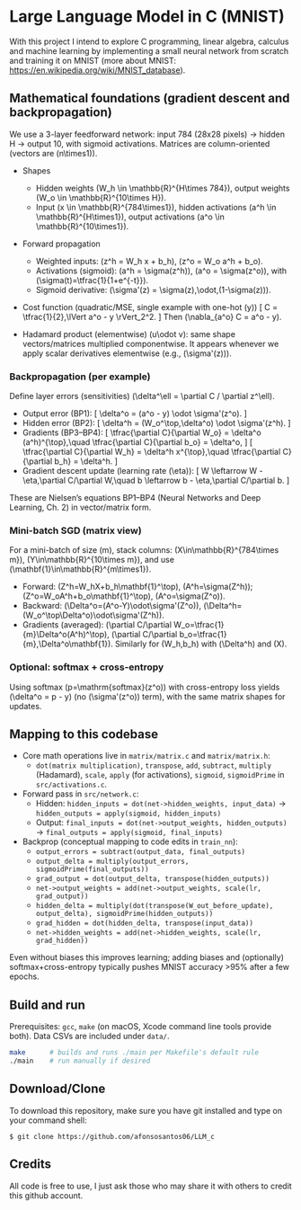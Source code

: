 # Large Language Model in C (MNIST)
With this project I intend to explore C programming, linear algebra, calculus and machine learning by implementing a small neural network from scratch and training it on MNIST (more about MNIST: https://en.wikipedia.org/wiki/MNIST_database).

## Mathematical foundations (gradient descent and backpropagation)

We use a 3-layer feedforward network: input 784 (28x28 pixels) → hidden H → output 10, with sigmoid activations. Matrices are column-oriented (vectors are \(n\times1\)).

- Shapes
  - Hidden weights \(W_h \in \mathbb{R}^{H\times 784}\), output weights \(W_o \in \mathbb{R}^{10\times H}\).
  - Input \(x \in \mathbb{R}^{784\times1}\), hidden activations \(a^h \in \mathbb{R}^{H\times1}\), output activations \(a^o \in \mathbb{R}^{10\times1}\).

- Forward propagation
  - Weighted inputs: \(z^h = W_h x + b_h\), \(z^o = W_o a^h + b_o\).
  - Activations (sigmoid): \(a^h = \sigma(z^h)\), \(a^o = \sigma(z^o)\), with \(\sigma(t)=\tfrac{1}{1+e^{-t}}\).
  - Sigmoid derivative: \(\sigma'(z) = \sigma(z)\,\odot\,(1-\sigma(z))\).

- Cost function (quadratic/MSE, single example with one-hot \(y\))
  \[ C = \tfrac{1}{2}\,\lVert a^o - y \rVert_2^2. \]
  Then \(\nabla_{a^o} C = a^o - y\).

- Hadamard product (elementwise) \(u\odot v\): same shape vectors/matrices multiplied componentwise. It appears whenever we apply scalar derivatives elementwise (e.g., \(\sigma'(z)\)).

### Backpropagation (per example)

Define layer errors (sensitivities) \(\delta^\ell = \partial C / \partial z^\ell\).

- Output error (BP1):
  \[ \delta^o = (a^o - y) \odot \sigma'(z^o). \]
- Hidden error (BP2):
  \[ \delta^h = (W_o^\top\,\delta^o) \odot \sigma'(z^h). \]
- Gradients (BP3–BP4):
  \[ \tfrac{\partial C}{\partial W_o} = \delta^o (a^h)^{\top},\quad \tfrac{\partial C}{\partial b_o} = \delta^o, \]
  \[ \tfrac{\partial C}{\partial W_h} = \delta^h x^{\top},\quad \tfrac{\partial C}{\partial b_h} = \delta^h. \]
- Gradient descent update (learning rate \(\eta\)):
  \[ W \leftarrow W - \eta\,\partial C/\partial W,\quad b \leftarrow b - \eta\,\partial C/\partial b. \]

These are Nielsen’s equations BP1–BP4 (Neural Networks and Deep Learning, Ch. 2) in vector/matrix form.

### Mini-batch SGD (matrix view)

For a mini-batch of size \(m\), stack columns: \(X\in\mathbb{R}^{784\times m}\), \(Y\in\mathbb{R}^{10\times m}\), and use \(\mathbf{1}\in\mathbb{R}^{m\times1}\).

- Forward: \(Z^h=W_hX+b_h\mathbf{1}^\top\), \(A^h=\sigma(Z^h)\); \(Z^o=W_oA^h+b_o\mathbf{1}^\top\), \(A^o=\sigma(Z^o)\).
- Backward: \(\Delta^o=(A^o-Y)\odot\sigma'(Z^o)\), \(\Delta^h=(W_o^\top\Delta^o)\odot\sigma'(Z^h)\).
- Gradients (averaged): \(\partial C/\partial W_o=\tfrac{1}{m}\Delta^o(A^h)^\top\), \(\partial C/\partial b_o=\tfrac{1}{m}\,\Delta^o\mathbf{1}\). Similarly for \(W_h,b_h\) with \(\Delta^h\) and \(X\).

### Optional: softmax + cross-entropy

Using softmax \(p=\mathrm{softmax}(z^o)\) with cross-entropy loss yields \(\delta^o = p - y\) (no \(\sigma'(z^o)\) term), with the same matrix shapes for updates.

## Mapping to this codebase

- Core math operations live in `matrix/matrix.c` and `matrix/matrix.h`:
  - `dot(matrix multiplication)`, `transpose`, `add`, `subtract`, `multiply` (Hadamard), `scale`, `apply` (for activations), `sigmoid`, `sigmoidPrime` in `src/activations.c`.
- Forward pass in `src/network.c`:
  - Hidden: `hidden_inputs = dot(net->hidden_weights, input_data)` → `hidden_outputs = apply(sigmoid, hidden_inputs)`
  - Output: `final_inputs = dot(net->output_weights, hidden_outputs)` → `final_outputs = apply(sigmoid, final_inputs)`
- Backprop (conceptual mapping to code edits in `train_nn`):
  - `output_errors = subtract(output_data, final_outputs)`
  - `output_delta = multiply(output_errors, sigmoidPrime(final_outputs))`
  - `grad_output = dot(output_delta, transpose(hidden_outputs))`
  - `net->output_weights = add(net->output_weights, scale(lr, grad_output))`
  - `hidden_delta = multiply(dot(transpose(W_out_before_update), output_delta), sigmoidPrime(hidden_outputs))`
  - `grad_hidden = dot(hidden_delta, transpose(input_data))`
  - `net->hidden_weights = add(net->hidden_weights, scale(lr, grad_hidden))`

Even without biases this improves learning; adding biases and (optionally) softmax+cross-entropy typically pushes MNIST accuracy >95% after a few epochs.

## Build and run

Prerequisites: `gcc`, `make` (on macOS, Xcode command line tools provide both). Data CSVs are included under `data/`.

```bash
make      # builds and runs ./main per Makefile's default rule
./main    # run manually if desired
```

## Download/Clone

To download this repository, make sure you have git installed and type on your command shell:
```shell
$ git clone https://github.com/afonsosantos06/LLM_c
```

## Credits

All code is free to use, I just ask those who may share it with others to credit this github account. 